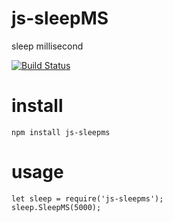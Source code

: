 # js-sleepMS
sleep millisecond

[![Build Status](https://travis-ci.org/bill0119/js-sleepMS.svg?branch=master)](https://travis-ci.org/bill0119/js-sleepMS.svg?branch=master)


# install
```
npm install js-sleepms
```

# usage
```
let sleep = require('js-sleepms');
sleep.SleepMS(5000);
```
